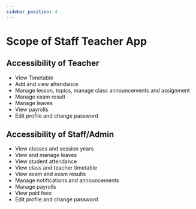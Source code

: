 ```yaml
---
sidebar_position: 4
---
```


# Scope of Staff Teacher App

## Accessibility of Teacher

- View Timetable
- Add and view attendance
- Manage lesson, topics, manage class announcements and assignment
- Manage exam result
- Manage leaves
- View payrolls
- Edit profile and change password

## Accessibility of Staff/Admin

- View classes and session years
- View and manage leaves
- View student attendance
- View class and teacher timetable
- View exam and exam results
- Manage notifications and announcements
- Manage payrolls
- View paid fees
- Edit profile and change password 